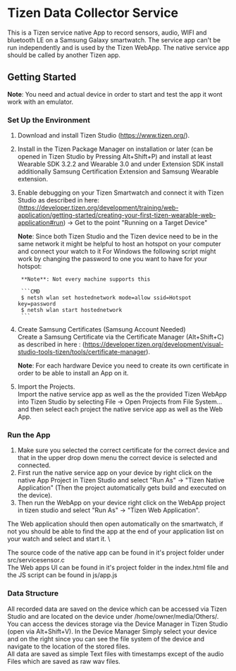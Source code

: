 # Tizen Data Collector Service
This is a Tizen service native App to record sensors, audio, WIFI and bluetooth LE on a Samsung Galaxy smartwatch. The service app can't be run independently and is used by the Tizen WebApp. The native service app should be called by another Tizen app.

## Getting Started

**Note**: You need and actual device in order to start and test the app it wont work with an emulator.
### Set Up the Environment
1. Download and install Tizen Studio (https://www.tizen.org/).
2. Install in the Tizen Package Manager on installation or later (can be opened in Tizen Studio by Pressing Alt+Shift+P) and install at least Wearable SDK 3.2.2 and Wearable 3.0 and under Extension SDK install additionally Samsung Certification Extension and Samsung Wearable extension. 
3. Enable debugging on your Tizen Smartwatch and connect it with Tizen Studio as described in here: (https://developer.tizen.org/development/training/web-application/getting-started/creating-your-first-tizen-wearable-web-application#run) -> Get to the point "Running on a Target Device"
    
    **Note**: Since both Tizen Studio and the Tizen device need to be in the same network it might be helpful to host an hotspot on your computer and connect your watch to it
        For Windows the following script might work by changing the password to one you want to have for your hotspot: 
        
        **Note**: Not every machine supports this
        
        ```CMD
        $ netsh wlan set hostednetwork mode=allow ssid=Hotspot key=password
        $ netsh wlan start hostednetwork
        ```
4. Create Samsung Certificates (Samsung Account Needed) \
Create a Samsung Certificate via the Certificate Manager (Alt+Shift+C) as described in here : (https://developer.tizen.org/development/visual-studio-tools-tizen/tools/certificate-manager).


    **Note**: For each hardware Device you need to create its own certificate in order to be able to install an App on it.

5. Import the Projects. \
Import the native service app as well as the the provided Tizen WebApp into Tizen Studio by selecting File -> Open Projects from File System... and then select each project the native service app as well as the Web App.

### Run the App
1. Make sure you selected the correct certificate for the correct device and that in the upper drop down menu the correct device is selected and connected.
2. First run the native service app on your device by right click on the native App Project in Tizen Studio and select "Run As" -> "Tizen Native Application" (Then the project automatically gets build and executed on the device).
3. Then run the WebApp on your device right click on the WebApp project in tizen studio and select "Run As" -> "Tizen Web Application".

The Web application should then open automatically on the smartwatch, if not you should be able to find the app at the end of your application list on your watch and select and start it. \

The source code of the native app can be found in it's project folder under src/servicesensor.c \
The Web apps UI can be found in it's project folder in the index.html file and the JS script can be found in js/app.js

### Data Structure

All recorded data are saved on the device which can be accessed via Tizen Studio and are located on the device under /home/owner/media/Others/. You can access the devices storage via the Device Manager in Tizen Studio (open via Alt+Shift+V). In the Device Manager Simply select your device and on the right since you can see the file system of the device and navigate to the location of the stored files. \
All data are saved as simple Text files with timestamps except of the audio Files which are saved as raw wav files.
